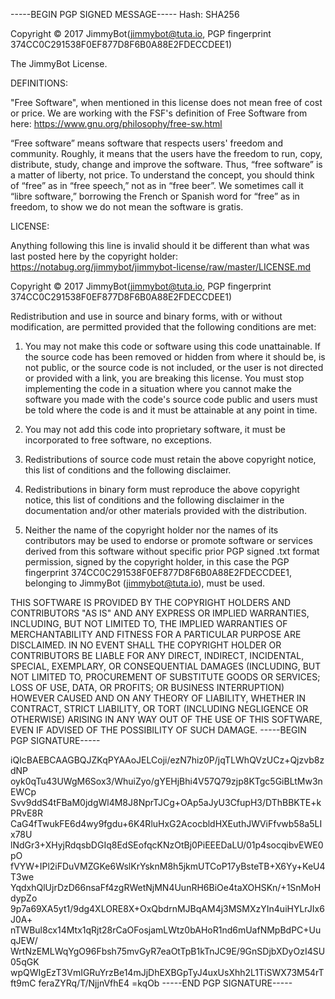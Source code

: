 -----BEGIN PGP SIGNED MESSAGE-----
Hash: SHA256

Copyright © 2017 JimmyBot(jimmybot@tuta.io, PGP fingerprint 374CC0C291538F0EF877D8F6B0A88E2FDECCDEE1)

The JimmyBot License.

DEFINITIONS:

"Free Software", when mentioned in this license does not mean free of cost or price.
We are working with the FSF's definition of Free Software from here: https://www.gnu.org/philosophy/free-sw.html

“Free software” means software that respects users' freedom and community. Roughly, it means that the users have the freedom to run, copy, distribute, study, change and improve the software. Thus, “free software” is a matter of liberty, not price. To understand the concept, you should think of “free” as in “free speech,” not as in “free beer”. We sometimes call it “libre software,” borrowing the French or Spanish word for “free” as in freedom, to show we do not mean the software is gratis.


LICENSE:

Anything following this line is invalid should it be different than what was last posted here by the copyright holder: https://notabug.org/jimmybot/jimmybot-license/raw/master/LICENSE.md

Copyright © 2017 JimmyBot(jimmybot@tuta.io, PGP fingerprint 374CC0C291538F0EF877D8F6B0A88E2FDECCDEE1) 

Redistribution and use in source and binary forms, with or without modification, are permitted provided that the following conditions are met:

1. You may not make this code or software using this code unattainable. If the source code has been removed or hidden from where it should be, is not public, or the source code is not included, or the user is not directed or provided with a link, you are breaking this license. You must stop implementing the code in a situation where you cannot make the software you made with the code's source code public and users must be told where the code is and it must be attainable at any point in time.

2. You may not add this code into proprietary software, it must be incorporated to free software, no exceptions.

3. Redistributions of source code must retain the above copyright notice, this list of conditions and the following disclaimer.

4. Redistributions in binary form must reproduce the above copyright notice, this list of conditions and the following disclaimer in the documentation and/or other materials provided with the distribution.

5. Neither the name of the copyright holder nor the names of its contributors may be used to endorse or promote software or services derived from this software without specific prior PGP signed .txt format permission, signed by the copyright holder, in this case the PGP fingerprint 374CC0C291538F0EF877D8F6B0A88E2FDECCDEE1, belonging to JimmyBot (jimmybot@tuta.io), must be used.

THIS SOFTWARE IS PROVIDED BY THE COPYRIGHT HOLDERS AND CONTRIBUTORS "AS IS" AND ANY EXPRESS OR IMPLIED WARRANTIES, INCLUDING, BUT NOT LIMITED TO, THE IMPLIED WARRANTIES OF MERCHANTABILITY AND FITNESS FOR A PARTICULAR PURPOSE ARE DISCLAIMED. IN NO EVENT SHALL THE COPYRIGHT HOLDER OR CONTRIBUTORS BE LIABLE FOR ANY DIRECT, INDIRECT, INCIDENTAL, SPECIAL, EXEMPLARY, OR CONSEQUENTIAL DAMAGES (INCLUDING, BUT NOT LIMITED TO, PROCUREMENT OF SUBSTITUTE GOODS OR SERVICES; LOSS OF USE, DATA, OR PROFITS; OR BUSINESS INTERRUPTION) HOWEVER CAUSED AND ON ANY THEORY OF LIABILITY, WHETHER IN CONTRACT, STRICT LIABILITY, OR TORT (INCLUDING NEGLIGENCE OR OTHERWISE) ARISING IN ANY WAY OUT OF THE USE OF THIS SOFTWARE, EVEN IF ADVISED OF THE POSSIBILITY OF SUCH DAMAGE.
-----BEGIN PGP SIGNATURE-----

iQIcBAEBCAAGBQJZKqPYAAoJELCoji/ezN7hiz0P/jqTLWhQVzUCz+Qjzvb8zdNP
oyk0qTu43UWgM6Sox3/WhuiZyo/gYEHjBhi4V57Q79zjp8KTgc5GiBLtMw3nEWCp
Svv9ddS4tFBaM0jdgWl4M8J8NprTJCg+OAp5aJyU3CfupH3/DThBBKTE+kPRvE8R
CaG4fTwukFE6d4wy9fgdu+6K4RluHxG2AcocbldHXEuthJWViFfvwb58a5LIx78U
lNdGr3+XHyjRdqsbDGIq8EdSEofqcKNzOtBj0PiEEEDaLU/01p4socqibvEWE0pO
fVYW+IPl2iFDuVMZGKe6WslKrYsknM8h5jkmUTCoP17yBsteTB+X6Yy+KeU4T3we
YqdxhQlUjrDzD66nsaFf4zgRWetNjMN4UunRH6BiOe4taXOHSKn/+1SnMoHdypZo
9p7a69XA5yt1/9dg4XLORE8X+OxQbdrnMJBqAM4j3MSMXzYIn4uiHYLrJIx6J0A+
nTWBul8cx14Mtx1qRjt28rCaOFosjamLWtz0bAHoR1nd6mUafNMpBdPC+UuqJEW/
WrtNzEMLWqYgO96Fbsh75mvGyR7eaOtTpB1kTnJC9E/9GnSDjbXDyOzI4SU05qGK
wpQWIgEzT3VmIGRuYrzBe14mJjDhEXBGpTyJ4uxUsXhh2L1TiSWX73M54rTft9mC
feraZYRq/T/NjjnVfhE4
=kqOb
-----END PGP SIGNATURE-----